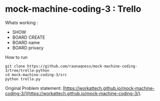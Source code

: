 # mock-machine-coding-3 : Trello

Whats working : 

- SHOW
- BOARD CREATE
- BOARD <id> name <name>
- BOARD <id> privacy <privacy>

How to run

```
git clone https://github.com/raunaqness/mock-machine-coding-3/tree/trello-python
cd mock-machine-coding-3/src
python trello.py
```

Original Problem statement: [https://workattech.github.io/mock-machine-coding-3/](https://workattech.github.io/mock-machine-coding-3/).
